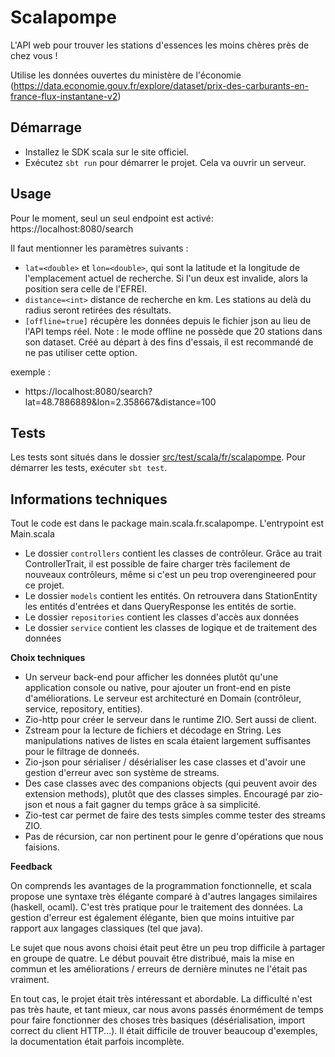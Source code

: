 # Scalapompe

L'API web pour trouver les stations d'essences les moins chères près de chez vous !

Utilise les données ouvertes du ministère de l'économie (https://data.economie.gouv.fr/explore/dataset/prix-des-carburants-en-france-flux-instantane-v2)

## Démarrage

* Installez le SDK scala sur le site officiel.
* Exécutez `sbt run` pour démarrer le projet. Cela va ouvrir un serveur.

## Usage

Pour le moment, seul un seul endpoint est activé: https://localhost:8080/search

Il faut mentionner les paramètres suivants : 
* `lat=<double>` et `lon=<double>`, qui sont la latitude et la longitude de l'emplacement actuel de recherche. Si l'un deux est invalide, alors la position sera celle de l'EFREI.
* `distance=<int>` distance de recherche en km. Les stations au delà du radius seront retirées des résultats.
* `[offline=true]` récupère les données depuis le fichier json au lieu de l'API temps réel. Note : le mode offline ne possède que 20 stations dans son dataset. Créé au départ à des fins d'essais, il est recommandé de ne pas utiliser cette option.

exemple : 
* https://localhost:8080/search?lat=48.7886889&lon=2.358667&distance=100

## Tests

Les tests sont situés dans le dossier [src/test/scala/fr/scalapompe](src/test/scala/fr/scalapompe). Pour démarrer les tests, exécuter `sbt test`.

## Informations techniques

Tout le code est dans le package main.scala.fr.scalapompe. L'entrypoint est Main.scala

* Le dossier `controllers` contient les classes de contrôleur. Grâce au trait ControllerTrait, il est possible de faire charger très facilement de nouveaux contrôleurs, même si c'est un peu trop overengineered pour ce projet.
* Le dossier `models` contient les entités. On retrouvera dans StationEntity les entités d'entrées et dans QueryResponse les entités de sortie.
* Le dossier `repositories` contient les classes d'accès aux données
* Le dossier `service` contient les classes de logique et de traitement des données

**Choix techniques**

- Un serveur back-end pour afficher les données plutôt qu'une application console ou native, pour ajouter un front-end en piste d'améliorations. Le serveur est architecturé en Domain (contrôleur, service, repository, entities).
- Zio-http pour créer le serveur dans le runtime ZIO. Sert aussi de client.
- Zstream pour la lecture de fichiers et décodage en String. Les manipulations natives de listes en scala étaient largement suffisantes pour le filtrage de donneés.
- Zio-json pour sérialiser / désérialiser les case classes et d'avoir une gestion d'erreur avec son système de streams.
- Des case classes avec des companions objects (qui peuvent avoir des extension methods), plutôt que des classes simples. Encouragé par zio-json et nous a fait gagner du temps grâce à sa simplicité.
- Zio-test car permet de faire des tests simples comme tester des streams ZIO.
- Pas de récursion, car non pertinent pour le genre d'opérations que nous faisions.

**Feedback**

On comprends les avantages de la programmation fonctionnelle, et scala propose une syntaxe très élégante comparé à d'autres langages similaires (haskell, ocaml). C'est très pratique pour le traitement des données. La gestion d'erreur est également élégante, bien que moins intuitive par rapport aux langages classiques (tel que java).

Le sujet que nous avons choisi était peut être un peu trop difficile à partager en groupe de quatre. Le début pouvait être distribué, mais la mise en commun et les améliorations / erreurs de dernière minutes ne l'était pas vraiment.

En tout cas, le projet était très intéressant et abordable. La difficulté n'est pas très haute, et tant mieux, car nous avons passés énormément de temps pour faire fonctionner des choses très basiques (désérialisation, import correct du client HTTP...). Il était difficile de trouver beaucoup d'exemples, la documentation était parfois incomplète.
